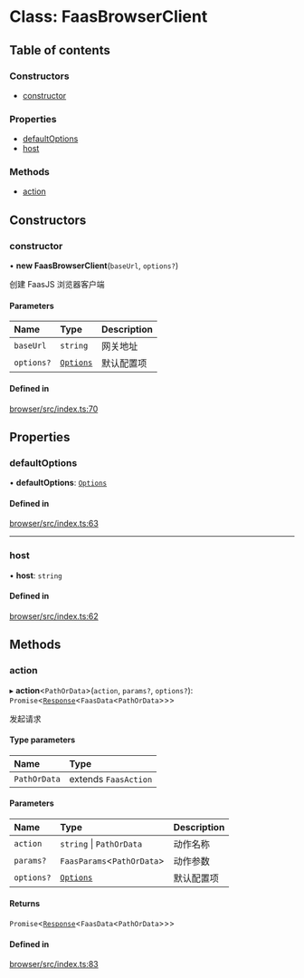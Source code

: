 # Class: FaasBrowserClient

## Table of contents

### Constructors

- [constructor](FaasBrowserClient.md#constructor)

### Properties

- [defaultOptions](FaasBrowserClient.md#defaultoptions)
- [host](FaasBrowserClient.md#host)

### Methods

- [action](FaasBrowserClient.md#action)

## Constructors

### constructor

• **new FaasBrowserClient**(`baseUrl`, `options?`)

创建 FaasJS 浏览器客户端

#### Parameters

| Name | Type | Description |
| :------ | :------ | :------ |
| `baseUrl` | `string` | 网关地址 |
| `options?` | [`Options`](../modules.md#options) | 默认配置项 |

#### Defined in

[browser/src/index.ts:70](https://github.com/faasjs/faasjs/blob/1705fd2/packages/browser/src/index.ts#L70)

## Properties

### defaultOptions

• **defaultOptions**: [`Options`](../modules.md#options)

#### Defined in

[browser/src/index.ts:63](https://github.com/faasjs/faasjs/blob/1705fd2/packages/browser/src/index.ts#L63)

___

### host

• **host**: `string`

#### Defined in

[browser/src/index.ts:62](https://github.com/faasjs/faasjs/blob/1705fd2/packages/browser/src/index.ts#L62)

## Methods

### action

▸ **action**<`PathOrData`\>(`action`, `params?`, `options?`): `Promise`<[`Response`](Response.md)<`FaasData`<`PathOrData`\>\>\>

发起请求

#### Type parameters

| Name | Type |
| :------ | :------ |
| `PathOrData` | extends `FaasAction` |

#### Parameters

| Name | Type | Description |
| :------ | :------ | :------ |
| `action` | `string` \| `PathOrData` | 动作名称 |
| `params?` | `FaasParams`<`PathOrData`\> | 动作参数 |
| `options?` | [`Options`](../modules.md#options) | 默认配置项 |

#### Returns

`Promise`<[`Response`](Response.md)<`FaasData`<`PathOrData`\>\>\>

#### Defined in

[browser/src/index.ts:83](https://github.com/faasjs/faasjs/blob/1705fd2/packages/browser/src/index.ts#L83)
